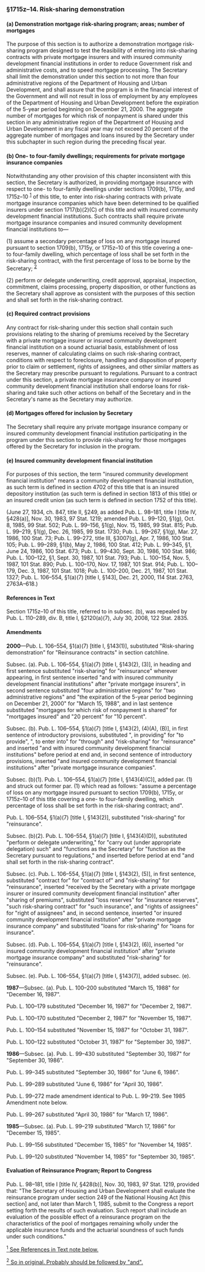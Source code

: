 ### §1715z–14. Risk-sharing demonstration ###

#### (a) Demonstration mortgage risk-sharing program; areas; number of mortgages ####

The purpose of this section is to authorize a demonstration mortgage risk-sharing program designed to test the feasibility of entering into risk-sharing contracts with private mortgage insurers and with insured community development financial institutions in order to reduce Government risk and administrative costs, and to speed mortgage processing. The Secretary shall limit the demonstration under this section to not more than four administrative regions of the Department of Housing and Urban Development, and shall assure that the program is in the financial interest of the Government and will not result in loss of employment by any employees of the Department of Housing and Urban Development before the expiration of the 5-year period beginning on December 21, 2000. The aggregate number of mortgages for which risk of nonpayment is shared under this section in any administrative region of the Department of Housing and Urban Development in any fiscal year may not exceed 20 percent of the aggregate number of mortgages and loans insured by the Secretary under this subchapter in such region during the preceding fiscal year.

#### (b) One- to four-family dwellings; requirements for private mortgage insurance companies ####

Notwithstanding any other provision of this chapter inconsistent with this section, the Secretary is authorized, in providing mortgage insurance with respect to one- to four-family dwellings under sections 1709(b), 1715y, and 1715z–10 <sup><a href="#1715z-14_1_target" name="1715z-14_1">1</a></sup> of this title, to enter into risk-sharing contracts with private mortgage insurance companies which have been determined to be qualified insurers under section 1717(b)(2)(C) of this title and with insured community development financial institutions. Such contracts shall require private mortgage insurance companies and insured community development financial institutions to—

(1) assume a secondary percentage of loss on any mortgage insured pursuant to section 1709(b), 1715y, or 1715z–10 of this title covering a one- to four-family dwelling, which percentage of loss shall be set forth in the risk-sharing contract, with the first percentage of loss to be borne by the Secretary; <sup><a href="#1715z-14_2_target" name="1715z-14_2">2</a></sup>

(2) perform or delegate underwriting, credit approval, appraisal, inspection, commitment, claims processing, property disposition, or other functions as the Secretary shall approve as consistent with the purposes of this section and shall set forth in the risk-sharing contract.

#### (c) Required contract provisions ####

Any contract for risk-sharing under this section shall contain such provisions relating to the sharing of premiums received by the Secretary with a private mortgage insurer or insured community development financial institution on a sound actuarial basis, establishment of loss reserves, manner of calculating claims on such risk-sharing contract, conditions with respect to foreclosure, handling and disposition of property prior to claim or settlement, rights of assignees, and other similar matters as the Secretary may prescribe pursuant to regulations. Pursuant to a contract under this section, a private mortgage insurance company or insured community development financial institution shall endorse loans for risk-sharing and take such other actions on behalf of the Secretary and in the Secretary's name as the Secretary may authorize.

#### (d) Mortgages offered for inclusion by Secretary ####

The Secretary shall require any private mortgage insurance company or insured community development financial institution participating in the program under this section to provide risk-sharing for those mortgages offered by the Secretary for inclusion in the program.

#### (e) Insured community development financial institution ####

For purposes of this section, the term "insured community development financial institution" means a community development financial institution, as such term is defined in section 4702 of this title that is an insured depository institution (as such term is defined in section 1813 of this title) or an insured credit union (as such term is defined in section 1752 of this title).

(June 27, 1934, ch. 847, title II, §249, as added Pub. L. 98–181, title I [title IV, §428(a)], Nov. 30, 1983, 97 Stat. 1219; amended Pub. L. 99–120, §1(g), Oct. 8, 1985, 99 Stat. 502; Pub. L. 99–156, §1(g), Nov. 15, 1985, 99 Stat. 815; Pub. L. 99–219, §1(g), Dec. 26, 1985, 99 Stat. 1730; Pub. L. 99–267, §1(g), Mar. 27, 1986, 100 Stat. 73; Pub. L. 99–272, title III, §3007(g), Apr. 7, 1986, 100 Stat. 105; Pub. L. 99–289, §1(b), May 2, 1986, 100 Stat. 412; Pub. L. 99–345, §1, June 24, 1986, 100 Stat. 673; Pub. L. 99–430, Sept. 30, 1986, 100 Stat. 986; Pub. L. 100–122, §1, Sept. 30, 1987, 101 Stat. 793; Pub. L. 100–154, Nov. 5, 1987, 101 Stat. 890; Pub. L. 100–170, Nov. 17, 1987, 101 Stat. 914; Pub. L. 100–179, Dec. 3, 1987, 101 Stat. 1018; Pub. L. 100–200, Dec. 21, 1987, 101 Stat. 1327; Pub. L. 106–554, §1(a)(7) [title I, §143], Dec. 21, 2000, 114 Stat. 2763, 2763A–618.)

#### References in Text ####

Section 1715z–10 of this title, referred to in subsec. (b), was repealed by Pub. L. 110–289, div. B, title I, §2120(a)(7), July 30, 2008, 122 Stat. 2835.

#### Amendments ####

**2000**—Pub. L. 106–554, §1(a)(7) [title I, §143(1)], substituted "Risk-sharing demonstration" for "Reinsurance contracts" in section catchline.

Subsec. (a). Pub. L. 106–554, §1(a)(7) [title I, §143(2), (3)], in heading and first sentence substituted "risk-sharing" for "reinsurance" wherever appearing, in first sentence inserted "and with insured community development financial institutions" after "private mortgage insurers", in second sentence substituted "four administrative regions" for "two administrative regions" and "the expiration of the 5-year period beginning on December 21, 2000" for "March 15, 1988", and in last sentence substituted "mortgages for which risk of nonpayment is shared" for "mortgages insured" and "20 percent" for "10 percent".

Subsec. (b). Pub. L. 106–554, §1(a)(7) [title I, §143(2), (4)(A), (B)], in first sentence of introductory provisions, substituted ", in providing" for "to provide", ", to enter into" for "through" and "risk-sharing" for "reinsurance" and inserted "and with insured community development financial institutions" before period at end and, in second sentence of introductory provisions, inserted "and insured community development financial institutions" after "private mortgage insurance companies".

Subsec. (b)(1). Pub. L. 106–554, §1(a)(7) [title I, §143(4)(C)], added par. (1) and struck out former par. (1) which read as follows: "assume a percentage of loss on any mortgage insured pursuant to section 1709(b), 1715y, or 1715z–10 of this title covering a one- to four-family dwelling, which percentage of loss shall be set forth in the risk-sharing contract; and".

Pub. L. 106–554, §1(a)(7) [title I, §143(2)], substituted "risk-sharing" for "reinsurance".

Subsec. (b)(2). Pub. L. 106–554, §1(a)(7) [title I, §143(4)(D)], substituted "perform or delegate underwriting," for "carry out (under appropriate delegation) such" and "functions as the Secretary" for "function as the Secretary pursuant to regulations," and inserted before period at end "and shall set forth in the risk-sharing contract".

Subsec. (c). Pub. L. 106–554, §1(a)(7) [title I, §143(2), (5)], in first sentence, substituted "contract for" for "contract of" and "risk-sharing" for "reinsurance", inserted "received by the Secretary with a private mortgage insurer or insured community development financial institution" after "sharing of premiums", substituted "loss reserves" for "insurance reserves", "such risk-sharing contract" for "such insurance", and "rights of assignees" for "right of assignees" and, in second sentence, inserted "or insured community development financial institution" after "private mortgage insurance company" and substituted "loans for risk-sharing" for "loans for insurance".

Subsec. (d). Pub. L. 106–554, §1(a)(7) [title I, §143(2), (6)], inserted "or insured community development financial institution" after "private mortgage insurance company" and substituted "risk-sharing" for "reinsurance".

Subsec. (e). Pub. L. 106–554, §1(a)(7) [title I, §143(7)], added subsec. (e).

**1987**—Subsec. (a). Pub. L. 100–200 substituted "March 15, 1988" for "December 16, 1987".

Pub. L. 100–179 substituted "December 16, 1987" for "December 2, 1987".

Pub. L. 100–170 substituted "December 2, 1987" for "November 15, 1987".

Pub. L. 100–154 substituted "November 15, 1987" for "October 31, 1987".

Pub. L. 100–122 substituted "October 31, 1987" for "September 30, 1987".

**1986**—Subsec. (a). Pub. L. 99–430 substituted "September 30, 1987" for "September 30, 1986".

Pub. L. 99–345 substituted "September 30, 1986" for "June 6, 1986".

Pub. L. 99–289 substituted "June 6, 1986" for "April 30, 1986".

Pub. L. 99–272 made amendment identical to Pub. L. 99–219. See 1985 Amendment note below.

Pub. L. 99–267 substituted "April 30, 1986" for "March 17, 1986".

**1985**—Subsec. (a). Pub. L. 99–219 substituted "March 17, 1986" for "December 15, 1985".

Pub. L. 99–156 substituted "December 15, 1985" for "November 14, 1985".

Pub. L. 99–120 substituted "November 14, 1985" for "September 30, 1985".

#### Evaluation of Reinsurance Program; Report to Congress ####

Pub. L. 98–181, title I [title IV, §428(b)], Nov. 30, 1983, 97 Stat. 1219, provided that: "The Secretary of Housing and Urban Development shall evaluate the reinsurance program under section 249 of the National Housing Act [this section] and, not later than March 1, 1985, submit to the Congress a report setting forth the results of such evaluation. Such report shall include an evaluation of the possible effect of a reinsurance program on the characteristics of the pool of mortgages remaining wholly under the applicable insurance funds and the actuarial soundness of such funds under such conditions."

[<sup>1</sup> See References in Text note below.](#1715z-14_1)

[<sup>2</sup> So in original. Probably should be followed by "and".](#1715z-14_2)
